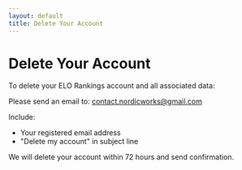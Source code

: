 ```yaml
---
layout: default
title: Delete Your Account
---
```


# Delete Your Account

To delete your ELO Rankings account and all associated data:

Please send an email to: contact.nordicworks@gmail.com

Include:
- Your registered email address
- "Delete my account" in subject line

We will delete your account within 72 hours and send confirmation.

